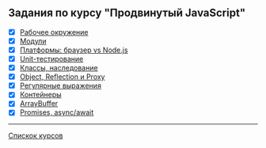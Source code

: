 ## Задания по курсу "Продвинутый JavaScript"
- [x] [Рабочее окружение](https://github.com/TomSG03/ajs-homeworks_working-enviroment)
- [x] [Модули](https://github.com/TomSG03/ajs-homeworks_modules.git)
- [x] [Платформы: браузер vs Node.js](https://github.com/TomSG03/platform1)
- [x] [Unit-тестирование](https://github.com/TomSG03/pure-functions)
- [x] [Классы, наследование](https://github.com/TomSG03/opp-class) 
- [x] [Object, Reflection и Proxy](https://github.com/TomSG03/Object-Reflection-Proxy)
- [x] [Регулярные выражения](https://github.com/TomSG03/ajs-homeworks-regex)
- [x] [Контейнеры](https://github.com/TomSG03/ajs-homeworks-containers-set)
- [x] [ArrayBuffer](https://github.com/TomSG03/ajs-homeworks-arraybuffer-math)
- [x] [Promises, async/await](https://github.com/TomSG03/ajs-homeworks-async-promises)

---
[Спискок курсов](https://github.com/TomSG03/Training-in-Netology)
